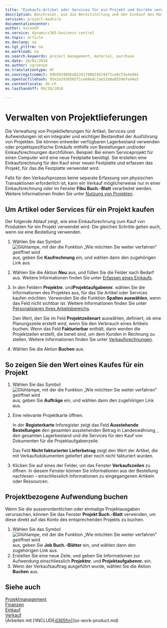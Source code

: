 ```yaml
---
title: "Einkaufs-Artikel oder Services für ein Projekt und Vorräte verwalten| Microsoft Docs"
description: Beschreibt, wie die Bereitstellung und den Einkauf des Materials und Servicearten in Projekten verwaltet wird.
services: project-madeira
documentationcenter: 
author: SorenGP
ms.service: dynamics365-business-central
ms.topic: article
ms.devlang: na
ms.tgt_pltfrm: na
ms.workload: na
ms.search.keywords: project management, material, purchase
ms.date: 10/01/2018
ms.author: sgroespe
ms.translationtype: HT
ms.sourcegitcommit: 9dbd92409ba02281f008246194f3ce0c53e4e001
ms.openlocfilehash: 95e2a1938585f1ce68e8c1ae51b8a85596fe44e5
ms.contentlocale: de-ch
ms.lasthandoff: 09/28/2018

---
```

# <a name="manage-job-supplies"></a>Verwalten von Projektlieferungen
Die Verwaltung von Projektlieferungen für Artikel, Services und Aufwendungen ist ein integraler und wichtiger Bestandteil der Ausführung von Projekten. Sie können entweder verfügbaren Lagerbestand verwenden oder projektspezifische Einkäufe mithilfe von Bestellungen und/oder Einkaufsrechnungen durchführen. Beispiel: Bei einem Serviceprojekt für einen Computer wird eine neue Festplatte benötigt. Sie erstellen eine Einkaufsrechnung für den Kauf einer neuen Festplatte und erfassen das Projekt, für das die Festplatte verwendet wird.

Falls für den Verkaufsprozess keine separate Erfassung von physischen Transaktionen erforderlich ist, kann ein Verkauf möglicherweise nur in einer Einkaufsrechnung oder im Fenster **Fibu Buch.-Blatt** verarbeitet werden. Weitere Informationen finden Sie unter [Nutzung von Projekten](projects-how-record-job-usage.md).

## <a name="to-purchase-items-or-services-for-a-job"></a>Um Artikel oder Services für ein Projekt kaufen
Der folgende Ablauf zeigt, wie eine Einkaufsrechnung zum Kauf von Produkten für ein Projekt verwendet wird. Die gleichen Schritte gelten auch, wenn sie eine Bestellung verwenden.  

1. Wählen Sie das Symbol ![Glühlampe, mit der die Funktion „Wie möchten Sie weiter verfahren“ geöffnet wird](media/ui-search/search_small.png "Wie möchten Sie weiter verfahren?") aus, geben Sie **Kaufrechnung** ein, und wählen dann den zugehörigen Link aus.  
2. Wählen Sie die Aktion **Neu** aus, und füllen Sie die Felder nach Bedarf aus. Weitere Informationen finden Sie unter [Erfassen eines Einkaufs](purchasing-how-record-purchases.md).
3. In den Feldern **Projektnr.** und**Projektaufgabennr.** wählen Sie die Informationen des Projektes aus, für das Sie Artikel oder Services kaufen möchten. Verwenden Sie die Funktion **Spalten auswählen**, wenn das Feld nicht sichtbar ist. Weitere Informationen finden Sie unter [Personalisieren Ihres Arbeitsbereichs](ui-personalization-user.md).

    Den Wert, den Sie im Feld **Projektzeilenart** auswählen, definiert, ob eine Planungszeile erstellt wird, wenn Sie den Verbrauch eines Artikels buchen. Wenn das Feld **Fakturierbar** enthält, dann werden die Projektzeilen erstellt, die bereit sind, um dem Kunden in Rechnung zu stellen. Weitere Informationen finden Sie unter [Verkaufsrechnungen](projects-how-invoice-jobs.md).
4. Wählen Sie die Aktion **Buchen** aus.

## <a name="to-view-the-value-of-purchases-for-a-job"></a>So zeigen Sie den Wert eines Kaufes für ein Projekt
1. Wählen Sie das Symbol ![Glühlampe, mit der die Funktion „Wie möchten Sie weiter verfahren“ geöffnet wird](media/ui-search/search_small.png "Wie möchten Sie weiter verfahren?") aus, geben Sie **Aufträge** ein, und wählen dann den zugehörigen Link aus.
2. Eine relevante Projektkarte öffnen.

    In der **Registerkarte** Inforegister zeigt das Feld **Ausstehende Bestellungen** den gesamten ausstehenden Betrag in Landeswährung, , den gesamten Lagerbestand und die Services für den Kauf von Dokumenten für die Projektaufgabenzeile.  

    Das Feld **Nicht fakturierter Lieferbetrag** zeigt den Wert der Artikel, die mit Verkaufsdokumenten geliefert aber noch nicht fakturiert wurden.  
3. Klicken Sie auf eines der Felder, um das Fenster **Verkaufszeilen** zu öffnen. In diesem Fenster können Sie Informationen aus der Bestellung nachlesen – einschliesslich Informationen zu eingegangenen Artikeln oder Ressourcen.

## <a name="to-post-a-job-related-expense"></a>Projektbezogene Aufwendung buchen
Wenn Sie die ausserordentlichen oder einmalige Projektausgaben verursachen, können Sie das Fenster **Projekt Buch.-Blatt** verwenden, um diese direkt auf das Konto des entsprechenden Projekts zu buchen.

1. Wählen Sie das Symbol ![Glühlampe, mit der die Funktion „Wie möchten Sie weiter verfahren“ geöffnet wird](media/ui-search/search_small.png "Wie möchten Sie weiter verfahren?") aus, geben Sie **Job Buch.-Blätter** ein, und wählen dann den zugehörigen Link aus.  
2. Erstellen Sie eine neue Zeile, und geben Sie Informationen zur Aufwendung einschliesslich  **Projektnr.** und **Projektaufgabennr.** ein.  
3. Wenn der Verkaufsauftrag ausgeführt wurde, wählen Sie die Aktion **Buchen** aus.

## <a name="see-also"></a>Siehe auch
[Projektmanagement](projects-manage-projects.md)  
[Finanzen](finance.md)  
[Einkauf](purchasing-manage-purchasing.md)         
[Verkauf](sales-manage-sales.md)      
[Arbeiten mit [!INCLUDE[d365fin](includes/d365fin_md.md)]](ui-work-product.md)  

